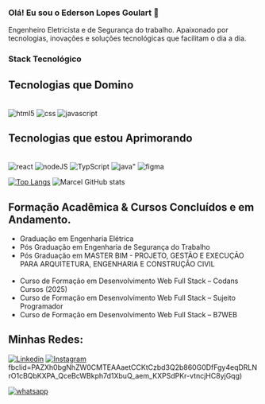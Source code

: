 <!-- https://www.youtube.com/watch?v=cRoBt6AZgjc&t=15s? -->
<!-- Emojis: https://emojipedia.org/ -->

<!-- badges: Site de Badges: https://dev.to/envoy_/150-badges-for-github-pnk -->

<!-- https://github.com/Envoy-VC/awesome-badges -->

### Olá! Eu sou o Ederson Lopes Goulart 👋

Engenheiro Eletricista e de Segurança do trabalho. Apaixonado por tecnologias, inovações e soluções tecnológicas que facilitam o dia a dia.

### Stack Tecnológico

## Tecnologias que Domino

<div style = "display: inline-block"> <br/>
    <img align="center" alt="html5" src="https://img.shields.io/badge/HTML5-E34F26?style=for-the-badge&logo=html5&logoColor=white"/>
    <img align="center" alt="css" src="https://img.shields.io/badge/CSS3-1572B6?style=for-the-badge&logo=css3&logoColor=white">
    <img align="center" alt="javascript" src="https://img.shields.io/badge/JavaScript-F7DF1E?style=for-the-badge&logo=JavaScript&logoColor=white">
</div>
</br>

## Tecnologias que estou Aprimorando

<div style = "display: inline-block"> <br/>
    <img align="center" alt="react" src="https://img.shields.io/badge/React-20232A?style=for-the-badge&logo=react&logoColor=61DAFB"/>
    <img align="center" alt="nodeJS" src="https://img.shields.io/badge/Node.js-43853D?style=for-the-badge&logo=node.js&logoColor=white">
    <img align="center" alt="TypScript" src="https://img.shields.io/badge/TypeScript-007ACC?style=for-the-badge&logo=typescript&logoColor=white">
    <img align="center" alt=java" src="https://img.shields.io/badge/Java-ED8B00?style=for-the-badge&logo=openjdk&logoColor=white">
    <img align="center" alt="figma" src="https://img.shields.io/badge/Figma-F24E1E?style=for-the-badge&logo=figma&logoColor=white">
</div>

</br>

[![Top Langs](https://github-readme-stats.vercel.app/api/top-langs/?username=ederson-goulart)](https://github.com/ederson-goulart/github-readme-stats)
![Marcel GitHub stats](https://github-readme-stats.vercel.app/api?username=ederson-goulart&show_icons=true&theme=transparent)

## Formação Acadêmica & Cursos Concluídos e em Andamento.

<div>
<ul>
<li> Graduação em Engenharia Elétrica </li>
<li> Pós Graduação em Engenharia de Segurança do Trabalho </li>
<li> Pós Graduação em MASTER BIM - PROJETO, GESTÃO E EXECUÇÃO PARA ARQUITETURA, ENGENHARIA E CONSTRUÇÃO CIVIL </li>

</br>

<li> Curso de Formação em Desenvolvimento Web Full Stack – Codans Cursos (2025)</li>
<li> Curso de Formação em Desenvolvimento Web Full Stack – Sujeito Programador</li>
<li> Curso de Formação em Desenvolvimento Web Full Stack – B7WEB</li>

</ul>
</div>

## Minhas Redes:

[![Linkedin](https://img.shields.io/badge/LinkedIn-0077B5?style=for-the-badge&logo=linkedin&logoColor=white)](https://www.linkedin.com/in/goulartederson/)
[![Instagram](https://img.shields.io/badge/Instagram-E4405F?style=for-the-badge&logo=instagram&logoColor=white)](https://www.instagram.com/goulartederson/)
fbclid=PAZXh0bgNhZW0CMTEAAaetCCKtCzbd3Q2b860G0DfFgy4eqDRLNrO1cBQbKXPA_QceBcWBkph7d1XbuQ_aem_KXPSdPKr-vtncjHC8yjGqg)

[![whatsapp](https://img.shields.io/badge/WhatsApp-25D366?style=for-the-badge&logo=whatsapp&logoColor=white)](https://wa.me/5533991144748)
